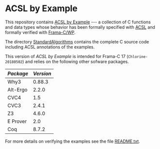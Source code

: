

# ACSL by Example

This repository contains
[ACSL by Example](https://github.com/fraunhoferfokus/acsl-by-example/blob/master/ACSL-by-Example.pdf)
--- a collection of C functions and data types whose
behavior has been formally specified
with [ACSL](https://frama-c.com/acsl.html) and formally verified with [Frama-C/WP](https://frama-c.com/wp.html).

The directory
[StandardAlgorithms](https://github.com/fraunhoferfokus/acsl-by-example/tree/master/StandardAlgorithms)
contains the complete C source code including ACSL annotations of the examples.

This version of *ACSL by Example* is intended for
Frama-C 17 (`Chlorine-20180502`) and relies on the following other sofware packages.

*Package* | *Version*
--------- | ---------
 Why3     | 0.88.3
 Alt-Ergo | 2.2.0
 CVC4     | 1.5
 CVC3     | 2.4.1
 Z3       | 4.6.0
 E Prover | 2.0
 Coq      | 8.7.2

For more details on verifying the examples see the file [README.txt](https://github.com/fraunhoferfokus/acsl-by-example/blob/master/StandardAlgorithms/README.txt).
